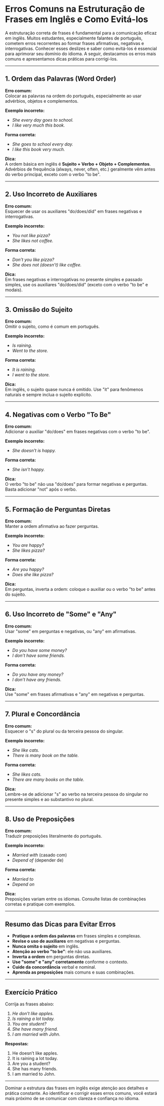 
# Erros Comuns na Estruturação de Frases em Inglês e Como Evitá-los

A estruturação correta de frases é fundamental para a comunicação eficaz em inglês. Muitos estudantes, especialmente falantes de português, cometem erros recorrentes ao formar frases afirmativas, negativas e interrogativas. Conhecer esses deslizes e saber como evitá-los é essencial para aprimorar seu domínio do idioma. A seguir, destacamos os erros mais comuns e apresentamos dicas práticas para corrigi-los.

---

## 1. Ordem das Palavras (Word Order)

**Erro comum:**  
Colocar as palavras na ordem do português, especialmente ao usar advérbios, objetos e complementos.

**Exemplo incorreto:**  
- *She every day goes to school.*  
- *I like very much this book.*

**Forma correta:**  
- *She goes to school every day.*  
- *I like this book very much.*

**Dica:**  
A ordem básica em inglês é **Sujeito + Verbo + Objeto + Complementos**. Advérbios de frequência (always, never, often, etc.) geralmente vêm antes do verbo principal, exceto com o verbo "to be".

---

## 2. Uso Incorreto de Auxiliares

**Erro comum:**  
Esquecer de usar os auxiliares "do/does/did" em frases negativas e interrogativas.

**Exemplo incorreto:**  
- *You not like pizza?*  
- *She likes not coffee.*

**Forma correta:**  
- *Don’t you like pizza?*  
- *She does not (doesn’t) like coffee.*

**Dica:**  
Em frases negativas e interrogativas no presente simples e passado simples, use os auxiliares "do/does/did" (exceto com o verbo "to be" e modais).

---

## 3. Omissão do Sujeito

**Erro comum:**  
Omitir o sujeito, como é comum em português.

**Exemplo incorreto:**  
- *Is raining.*  
- *Went to the store.*

**Forma correta:**  
- *It is raining.*  
- *I went to the store.*

**Dica:**  
Em inglês, o sujeito quase nunca é omitido. Use "it" para fenômenos naturais e sempre inclua o sujeito explícito.

---

## 4. Negativas com o Verbo "To Be"

**Erro comum:**  
Adicionar o auxiliar "do/does" em frases negativas com o verbo "to be".

**Exemplo incorreto:**  
- *She doesn’t is happy.*

**Forma correta:**  
- *She isn’t happy.*

**Dica:**  
O verbo "to be" não usa "do/does" para formar negativas e perguntas. Basta adicionar "not" após o verbo.

---

## 5. Formação de Perguntas Diretas

**Erro comum:**  
Manter a ordem afirmativa ao fazer perguntas.

**Exemplo incorreto:**  
- *You are happy?*  
- *She likes pizza?*

**Forma correta:**  
- *Are you happy?*  
- *Does she like pizza?*

**Dica:**  
Em perguntas, inverta a ordem: coloque o auxiliar ou o verbo "to be" antes do sujeito.

---

## 6. Uso Incorreto de "Some" e "Any"

**Erro comum:**  
Usar "some" em perguntas e negativas, ou "any" em afirmativas.

**Exemplo incorreto:**  
- *Do you have some money?*  
- *I don’t have some friends.*

**Forma correta:**  
- *Do you have any money?*  
- *I don’t have any friends.*

**Dica:**  
Use "some" em frases afirmativas e "any" em negativas e perguntas.

---

## 7. Plural e Concordância

**Erro comum:**  
Esquecer o "s" do plural ou da terceira pessoa do singular.

**Exemplo incorreto:**  
- *She like cats.*  
- *There is many book on the table.*

**Forma correta:**  
- *She likes cats.*  
- *There are many books on the table.*

**Dica:**  
Lembre-se de adicionar "s" ao verbo na terceira pessoa do singular no presente simples e ao substantivo no plural.

---

## 8. Uso de Preposições

**Erro comum:**  
Traduzir preposições literalmente do português.

**Exemplo incorreto:**  
- *Married with* (casado com)  
- *Depend of* (depender de)

**Forma correta:**  
- *Married to*  
- *Depend on*

**Dica:**  
Preposições variam entre os idiomas. Consulte listas de combinações corretas e pratique com exemplos.

---

## Resumo das Dicas para Evitar Erros

- **Pratique a ordem das palavras** em frases simples e complexas.
- **Revise o uso de auxiliares** em negativas e perguntas.
- **Nunca omita o sujeito** em inglês.
- **Atenção ao verbo "to be"**: ele não usa auxiliares.
- **Inverta a ordem** em perguntas diretas.
- **Use "some" e "any" corretamente** conforme o contexto.
- **Cuide da concordância** verbal e nominal.
- **Aprenda as preposições** mais comuns e suas combinações.

---

## Exercício Prático

Corrija as frases abaixo:

1. *He don’t like apples.*
2. *Is raining a lot today.*
3. *You are student?*
4. *She have many friend.*
5. *I am married with John.*

**Respostas:**

1. He doesn’t like apples.
2. It is raining a lot today.
3. Are you a student?
4. She has many friends.
5. I am married to John.

---

Dominar a estrutura das frases em inglês exige atenção aos detalhes e prática constante. Ao identificar e corrigir esses erros comuns, você estará mais próximo de se comunicar com clareza e confiança no idioma.
```
